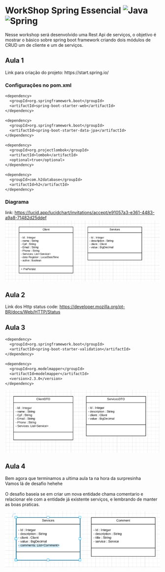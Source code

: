 # WorkShop Spring Essencial ![Java](http://img.shields.io/badge/-Java-007396?style=flat-square&logo=java&logoColor=ffffff) ![Spring](http://img.shields.io/badge/-Spring-6DB33F?style=flat-square&logo=spring&logoColor=ffffff)
<p>
  Nesse workshop será desenvolvido uma Rest Api de serviços, o objetivo é mostrar o básico sobre spring boot framework criando dois módulos de CRUD um de cliente e um de serviços.
</p>

## Aula 1
<p>
  Link para criação do projeto: https://start.spring.io/
</p>

### Configurações no pom.xml

    <dependency>
      <groupId>org.springframework.boot</groupId>
      <artifactId>spring-boot-starter-web</artifactId>
    </dependency>

    <dependency>
      <groupId>org.springframework.boot</groupId>
      <artifactId>spring-boot-starter-data-jpa</artifactId>
    </dependency>
    
    <dependency>
      <groupId>org.projectlombok</groupId>
      <artifactId>lombok</artifactId>
      <optional>true</optional>
    </dependency>

    <dependency>
      <groupId>com.h2database</groupId>
      <artifactId>h2</artifactId>
    </dependency>
    
### Diagrama
link: https://lucid.app/lucidchart/invitations/accept/e91057a3-e361-4483-a9a8-71482d25ddef
![Image](https://github.com/Wleydson/workshop/blob/main/workshop%2001%20-%20spring%20essencial/diagrama_entidades.png "Diagrama das entidades")


## Aula 2
Link dos Http status code: https://developer.mozilla.org/pt-BR/docs/Web/HTTP/Status

## Aula 3
    <dependency>
      <groupId>org.springframework.boot</groupId>
      <artifactId>spring-boot-starter-validation</artifactId>
    </dependency>
    
    <dependency>
      <groupId>org.modelmapper</groupId>
      <artifactId>modelmapper</artifactId>
      <version>2.3.0</version>
    </dependency>
    
![Image](https://github.com/Wleydson/workshop/blob/main/workshop%2001%20-%20spring%20essencial/diagram_dtos.png "DTOs")


## Aula 4
 <p>
  Bem agora que terminamos a ultima aula ta na hora da surpresinha<br/>
  Vamos lá de desafio hehehe<br/>
  <br/>
  O desafio baseia se em criar um nova entidade chama comentario e relacionar ele com a entidade já existente serviços, e lembrando de manter as boas praticas.
</p>

![Image](https://github.com/Wleydson/workshop/blob/main/workshop%2001%20-%20spring%20essencial/desafio.png "desafio")
